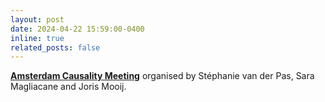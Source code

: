 ```yaml
---
layout: post
date: 2024-04-22 15:59:00-0400
inline: true
related_posts: false
---
```


[**Amsterdam Causality Meeting**](https://amscausality.github.io/) organised by Stéphanie van der Pas, Sara Magliacane and Joris Mooij.